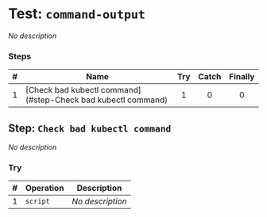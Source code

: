# Test: `command-output`

*No description*

### Steps

| # | Name | Try | Catch | Finally |
|:-:|---|:-:|:-:|:-:|
| 1 | [Check bad kubectl command](#step-Check bad kubectl command) | 1 | 0 | 0 |

## Step: `Check bad kubectl command`

*No description*

### Try

| # | Operation | Description |
|:-:|---|---|
| 1 | `script` | *No description* |
